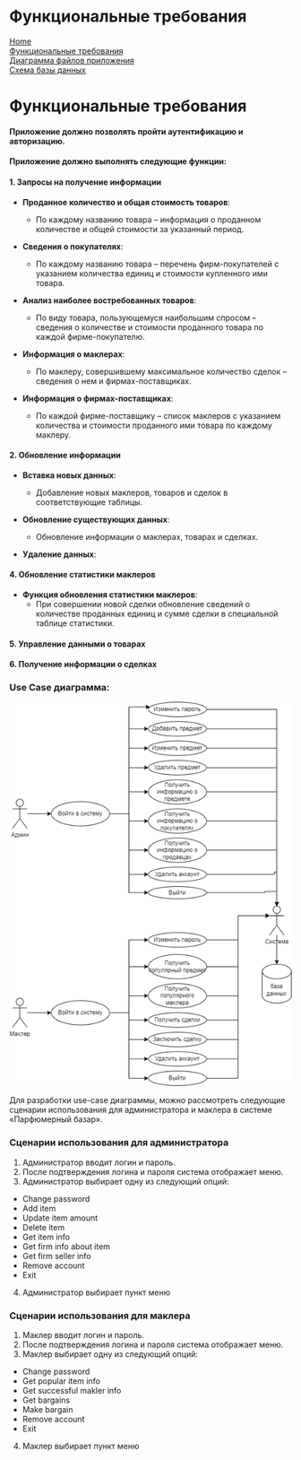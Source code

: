 # Функциональные требования

[Home](../index.md)    
[Функциональные требования](functionalrequirements.md)  
[Диаграмма файлов приложения](filediagram.md)   
[Схема базы данных](databaseSchema.md)  

# Функциональные требования

#### Приложение должно позволять пройти аутентификацию и авторизацию.

#### Приложение должно выполнять следующие функции:

#### 1. Запросы на получение информации
- **Проданное количество и общая стоимость товаров**:
    - По каждому названию товара – информация о проданном количестве и общей стоимости за указанный период.

- **Сведения о покупателях**:
    - По каждому названию товара – перечень фирм-покупателей с указанием количества единиц и стоимости купленного ими товара.

- **Анализ наиболее востребованных товаров**:
    - По виду товара, пользующемуся наибольшим спросом – сведения о количестве и стоимости проданного товара по каждой фирме-покупателю.

- **Информация о маклерах**:
    - По маклеру, совершившему максимальное количество сделок – сведения о нем и фирмах-поставщиках.

- **Информация о фирмах-поставщиках**:
    - По каждой фирме-поставщику – список маклеров с указанием количества и стоимости проданного ими товара по каждому маклеру.

#### 2. Обновление информации
- **Вставка новых данных**:
    - Добавление новых маклеров, товаров и сделок в соответствующие таблицы.

- **Обновление существующих данных**:
    - Обновление информации о маклерах, товарах и сделках.

- **Удаление данных**:

#### 4. Обновление статистики маклеров
- **Функция обновления статистики маклеров**:
    - При совершении новой сделки обновление сведений о количестве проданных единиц и сумме сделки в специальной таблице статистики.

#### 5. Управление данными о товарах

#### 6. Получение информации о сделках

### Use Case диаграмма:
![image](../img/usecase.png)

Для разработки use-case диаграммы, можно рассмотреть следующие сценарии использования для администратора и маклера в системе «Парфюмерный базар».

### Сценарии использования для администратора
1. Администратор вводит логин и пароль.
2. После подтверждения логина и пароля система отображает меню.
3. Администратор выбирает одну из следующий опций:
 - Change password 
 - Add item 
 - Update item amount 
 - Delete item 
 - Get item info 
 - Get firm info about item 
 - Get firm seller info 
 - Remove account 
 - Exit
4. Администратор выбирает пункт меню

### Сценарии использования для маклера
1. Маклер вводит логин и пароль.
2. После подтверждения логина и пароля система отображает меню.
3. Маклер выбирает одну из следующий опций:
- Change password 
- Get popular item info 
- Get successful makler info 
- Get bargains 
- Make bargain 
- Remove account 
- Exit
4. Маклер выбирает пункт меню